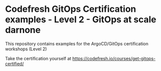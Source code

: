 # Codefresh GitOps Certification examples - Level 2 - GitOps at scale darnone

This repository contains examples for the ArgoCD/GitOps
certification workshops (Level 2)

Take the certification yourself at https://codefresh.io/courses/get-gitops-certified/
